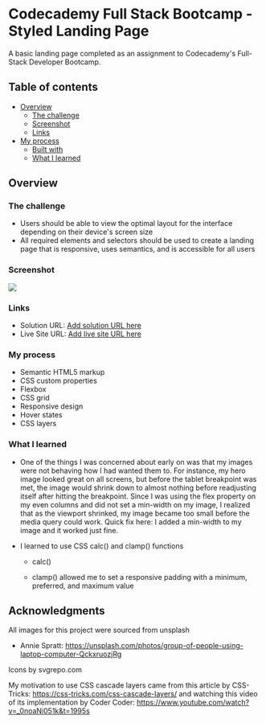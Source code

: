 # Codecademy Full Stack Bootcamp - Styled Landing Page
A basic landing page completed as an assignment to Codecademy's Full-Stack Developer Bootcamp. 

## Table of contents

- [Overview](#overview)
    - [The challenge](#the-challenge)
    - [Screenshot](#screenshot)
    - [Links](#links)
- [My process](#my-process)
    - [Built with](#built-with)
    - [What I learned](#what-i-learned)

## Overview

### The challenge

- Users should be able to view the optimal layout for the interface depending on their device's screen size 
- All required elements and selectors should be used to create a landing page that is responsive, uses semantics, and is accessible for all users

### Screenshot

![](./screenshot.jpeg)

### Links

- Solution URL: [Add solution URL here]()
- Live Site URL: [Add live site URL here]()

### My process

- Semantic HTML5 markup
- CSS custom properties
- Flexbox
- CSS grid
- Responsive design 
- Hover states 
- CSS layers

### What I learned
- One of the things I was concerned about early on was that my images were not behaving how I had wanted them to. For instance, my hero image looked great on all screens, but before the tablet breakpoint was met, the image would shrink down to almost nothing before readjusting itself after hitting the breakpoint. Since I was using the flex property on my even columns and did not set a min-width on my image, I realized that as the viewport shrinked, my image became too small before the media query could work. Quick fix here: I added a min-width to my image and it worked just fine.

- I learned to use CSS calc() and clamp() functions
    - calc()

    - clamp() allowed me to set a responsive padding with a minimum, preferred, and maximum value

## Acknowledgments

All images for this project were sourced from unsplash

- Annie Spratt: https://unsplash.com/photos/group-of-people-using-laptop-computer-QckxruozjRg

Icons by svgrepo.com

My motivation to use CSS cascade layers came from this article by CSS-Tricks: https://css-tricks.com/css-cascade-layers/ and watching this video of its implementation by Coder Coder: https://www.youtube.com/watch?v=_0noaNi051k&t=1995s



